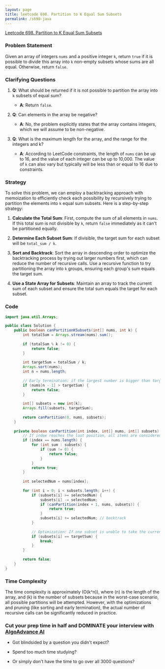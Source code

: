 ```yaml
---
layout: page
title: leetcode 698. Partition to K Equal Sum Subsets
permalink: /s698-java
---
```

[Leetcode 698. Partition to K Equal Sum Subsets](https://algoadvance.github.io/algoadvance/l698)
### Problem Statement

Given an array of integers `nums` and a positive integer `k`, return `true` if it is possible to divide this array into `k` non-empty subsets whose sums are all equal. Otherwise, return `false`.

### Clarifying Questions

1. **Q**: What should be returned if it is not possible to partition the array into `k` subsets of equal sum?
   - **A**: Return `false`.

2. **Q**: Can elements in the array be negative?
   - **A**: No, the problem explicitly states that the array contains integers, which we will assume to be non-negative.

3. **Q**: What is the maximum length for the array, and the range for the integers and k?
   - **A**: According to LeetCode constraints, the length of `nums` can be up to 16, and the value of each integer can be up to 10,000. The value of `k` can also vary but typically will be less than or equal to 16 due to constraints.

### Strategy

To solve this problem, we can employ a backtracking approach with memoization to efficiently check each possibility by recursively trying to partition the elements into `k` equal sum subsets. Here is a step-by-step strategy:

1. **Calculate the Total Sum**: First, compute the sum of all elements in `nums`. If this total sum is not divisible by `k`, return `false` immediately as it can't be partitioned equally.

2. **Determine Each Subset Sum**: If divisible, the target sum for each subset will be `total_sum / k`.

3. **Sort and Backtrack**: Sort the array in descending order to optimize the backtracking process by trying out larger numbers first, which can reduce the number of recursive calls. Use a recursive function to try partitioning the array into `k` groups, ensuring each group's sum equals the target sum.

4. **Use a State Array for Subsets**: Maintain an array to track the current sum of each subset and ensure the total sum equals the target for each subset.

### Code

```java
import java.util.Arrays;

public class Solution {
    public boolean canPartitionKSubsets(int[] nums, int k) {
        int totalSum = Arrays.stream(nums).sum();
        
        if (totalSum % k != 0) {
            return false;
        }
        
        int targetSum = totalSum / k;
        Arrays.sort(nums);
        int n = nums.length;
        
        // Early termination: if the largest number is bigger than target sum
        if (nums[n - 1] > targetSum) {
            return false;
        }
        
        int[] subsets = new int[k];
        Arrays.fill(subsets, targetSum);
        
        return canPartition(0, nums, subsets);
    }
    
    private boolean canPartition(int index, int[] nums, int[] subsets) {
        // If index reaches the last position, all items are considered
        if (index == nums.length) {
            for (int sum : subsets) {
                if (sum != 0) {
                    return false;
                }
            }
            return true;
        }
        
        int selectedNum = nums[index];
        
        for (int i = 0; i < subsets.length; i++) {
            if (subsets[i] >= selectedNum) {
                subsets[i] -= selectedNum;
                if (canPartition(index + 1, nums, subsets)) {
                    return true;
                }
                subsets[i] += selectedNum; // backtrack
            }
            
            // Optimization: If one subset is unable to take the current nums[index] fully, no other allowed subsets will also be able to.
            if (subsets[i] == targetSum) {
                break;
            }
        }
        
        return false;
    }
}
```

### Time Complexity

The time complexity is approximately \(O(k^n)\), where \(n\) is the length of the array, and \(k\) is the number of subsets because in the worst-case scenario, all possible partitions will be attempted. However, with the optimizations and pruning (like sorting and early termination), the actual number of recursive calls can be significantly reduced in practice.


### Cut your prep time in half and DOMINATE your interview with [AlgoAdvance AI](https://algoAdvance.com)

- Got blindsided by a question you didn't expect?

- Spend too much time studying?

- Or simply don't have the time to go over all 3000 questions?

